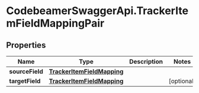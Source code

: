 # CodebeamerSwaggerApi.TrackerItemFieldMappingPair

## Properties
Name | Type | Description | Notes
------------ | ------------- | ------------- | -------------
**sourceField** | [**TrackerItemFieldMapping**](TrackerItemFieldMapping.md) |  | 
**targetField** | [**TrackerItemFieldMapping**](TrackerItemFieldMapping.md) |  | [optional] 

